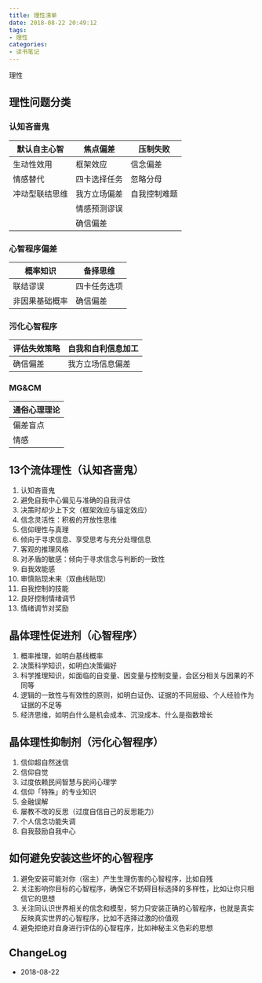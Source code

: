 ```yaml
---
title: 理性清单
date: 2018-08-22 20:49:12
tags:
- 理性
categories:
- 读书笔记
---
```

理性

<!--more-->

## 理性问题分类

### 认知吝啬鬼

| 默认自主心智   | 焦点偏差     | 压制失败     |
| -------------- | ------------ | ------------ |
| 生动性效用     | 框架效应     | 信念偏差     |
| 情感替代       | 四卡选择任务 | 忽略分母     |
| 冲动型联结思维 | 我方立场偏差 | 自我控制难题 |
|                | 情感预测谬误 |              |
|                | 确信偏差     |              |

### 心智程序偏差

| 概率知识       | 备择思维     |
| -------------- | ------------ |
| 联结谬误       | 四卡任务选项 |
| 非因果基础概率 | 确信偏差     |

### 污化心智程序

| 评估失效策略 | 自我和自利信息加工 |
| ------------ | ------------------ |
| 确信偏差     | 我方立场信息偏差   |

### MG&CM

| 通俗心理理论 |
| ------------ |
| 偏差盲点     |
| 情感         |

## 13个流体理性（认知吝啬鬼）

1. 认知吝啬鬼
2. 避免自我中心偏见与准确的自我评估
3. 决策时却少上下文（框架效应与锚定效应）
4. 信念灵活性：积极的开放性思维
5. 信仰理性与真理
6. 倾向于寻求信息、享受思考与充分处理信息
7. 客观的推理风格
8. 对矛盾的敏感：倾向于寻求信念与判断的一致性
9. 自我效能感
10. 审慎贴现未来（双曲线贴现）
11. 自我控制的技能
12. 良好控制情绪调节
13. 情绪调节对奖励

## 晶体理性促进剂（心智程序）

1. 概率推理，如明白基线概率
2. 决策科学知识，如明白决策偏好
3. 科学推理知识，如面临的自变量、因变量与控制变量，会区分相关与因果的不同等
4. 逻辑的一致性与有效性的原则，如明白证伪、证据的不同层级、个人经验作为证据的不足等
5. 经济思维，如明白什么是机会成本、沉没成本、什么是指数增长

## 晶体理性抑制剂（污化心智程序）

1. 信仰超自然迷信
2. 信仰自觉
3. 过度依赖民间智慧与民间心理学
4. 信仰「特殊」的专业知识
5. 金融误解
6. 屡教不改的反思（过度自信自己的反思能力）
7. 个人信念功能失调
8. 自我鼓励自我中心

## 如何避免安装这些坏的心智程序

1. 避免安装可能对你（宿主）产生生理伤害的心智程序，比如自残
2. 关注影响你目标的心智程序，确保它不妨碍目标选择的多样性，比如让你只相信它的思想
3. 关注同认识世界相关的信念和模型，努力只安装正确的心智程序，也就是真实反映真实世界的心智程序，比如不选择过激的价值观
4. 避免拒绝对自身进行评估的心智程序，比如神秘主义色彩的思想

## ChangeLog

- 2018-08-22